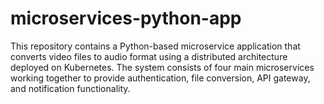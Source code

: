 # microservices-python-app
This repository contains a Python-based microservice application that converts video files to audio format using a distributed architecture deployed on Kubernetes. The system consists of four main microservices working together to provide authentication, file conversion, API gateway, and notification functionality.
